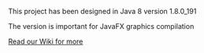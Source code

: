 This project has been designed in Java 8 version 1.8.0_191

The version is important for JavaFX graphics compilation

[Read our Wiki for more](https://lobogit.unm.edu/fall19group11/lab1/wikis/home)
